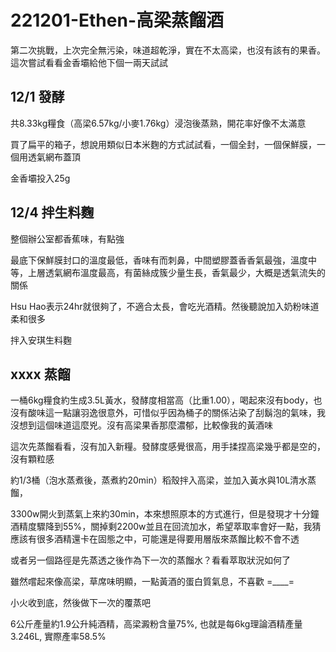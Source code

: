 # 221201-Ethen-高梁蒸餾酒

第二次挑戰，上次完全無污染，味道超乾淨，實在不太高梁，也沒有該有的果香。這次嘗試看看金香壩給他下個一兩天試試

## 12/1 發酵
共8.33kg糧食（高梁6.57kg/小麥1.76kg）浸泡後蒸熟，開花率好像不太滿意

買了扁平的箱子，想說用類似日本米麴的方式試試看，一個全封，一個保鮮膜，一個用透氣網布蓋頂

金香壩投入25g

## 12/4 拌生料麴

整個辦公室都香蕉味，有點強

最底下保鮮膜封口的溫度最低，香味有而刺鼻，中間塑膠蓋香香氣最強，溫度中等，上層透氣網布溫度最高，有菌絲成簇少量生長，香氣最少，大概是透氣流失的關係

Hsu Hao表示24hr就很夠了，不適合太長，會吃光酒精。然後聽說加入奶粉味道柔和很多

拌入安琪生料麴





## xxxx 蒸餾

一桶6kg糧食約生成3.5L黃水，發酵度相當高（比重1.00），喝起來沒有body，也沒有酸味這一點讓羽逸很意外，可惜似乎因為桶子的關係沾染了刮鬍泡的氣味，我沒想到這個味道這麼兇。沒有高梁果香那麼濃郁，比較像我的黃酒味

這次先蒸餾看看，沒有加入新糧。發酵度感覺很高，用手揉捏高梁幾乎都是空的，沒有顆粒感

約1/3桶（泡水蒸煮後，蒸煮約20min）稻殼拌入高梁，並加入黃水與10L清水蒸餾，

3300w開火到蒸氣上來約30min，本來想照原本的方式進行，但是發現才十分鐘酒精度驟降到55%，關掉剩2200w並且在回流加水，希望萃取率會好一點，我猜應該有很多酒精還卡在固態之中，可能還是得要用層版來蒸餾比較不會不透

或者另一個路徑是先蒸透之後作為下一次的蒸餾水？看看萃取狀況如何了

雖然嚐起來像高梁，草席味明顯，一點黃酒的蛋白質氣息，不喜歡 =____=

小火收到底，然後做下一次的覆蒸吧

6公斤產量約1.9公升純酒精，高梁澱粉含量75%, 也就是每6kg理論酒精產量3.246L, 實際產率58.5%